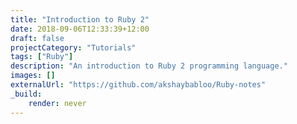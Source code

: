 ```yaml
---
title: "Introduction to Ruby 2"
date: 2018-09-06T12:33:39+12:00
draft: false
projectCategory: "Tutorials"
tags: ["Ruby"]
description: "An introduction to Ruby 2 programming language."
images: []
externalUrl: "https://github.com/akshaybabloo/Ruby-notes"
_build:
    render: never
---
```

